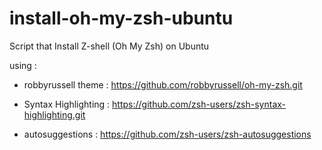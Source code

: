 # install-oh-my-zsh-ubuntu
Script that Install Z-shell (Oh My Zsh) on Ubuntu

using :

* robbyrussell theme : https://github.com/robbyrussell/oh-my-zsh.git

* Syntax Highlighting : https://github.com/zsh-users/zsh-syntax-highlighting.git

* autosuggestions : https://github.com/zsh-users/zsh-autosuggestions